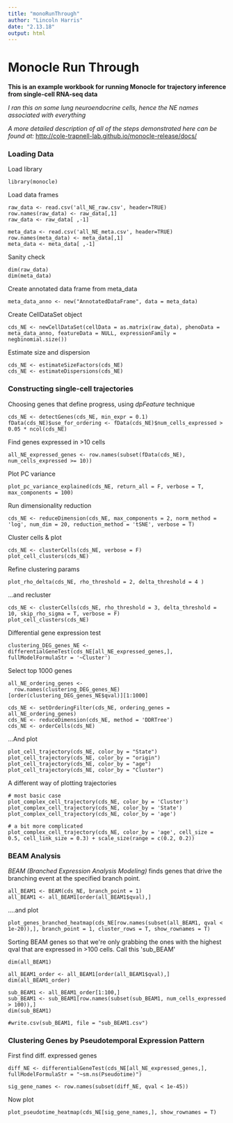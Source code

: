 ```yaml
---
title: "monoRunThrough"
author: "Lincoln Harris"
date: "2.13.18"
output: html
---
```

# Monocle Run Through 
**This is an example workbook for running Monocle for trajectory inference from single-cell RNA-seq data**    

*I ran this on some lung neuroendocrine cells, hence the NE names associated with everything*            

*A more detailed description of all of the steps demonstrated here can be found at:*           http://cole-trapnell-lab.github.io/monocle-release/docs/ 


### Loading Data

Load library
```{r}
library(monocle)
```

Load data frames
```{r}
raw_data <- read.csv('all_NE_raw.csv', header=TRUE)
row.names(raw_data) <- raw_data[,1]
raw_data <- raw_data[ ,-1]

meta_data <- read.csv('all_NE_meta.csv', header=TRUE)
row.names(meta_data) <- meta_data[,1]
meta_data <- meta_data[ ,-1]
```

Sanity check
```{r}
dim(raw_data)
dim(meta_data)
```

Create annotated data frame from meta_data
```{r}
meta_data_anno <- new("AnnotatedDataFrame", data = meta_data)
```

Create CellDataSet object
```{r}
cds_NE <- newCellDataSet(cellData = as.matrix(raw_data), phenoData = meta_data_anno, featureData = NULL, expressionFamily = negbinomial.size())
```

Estimate size and dispersion
```{r}
cds_NE <- estimateSizeFactors(cds_NE)
cds_NE <- estimateDispersions(cds_NE)
```


### Constructing single-cell trajectories

Choosing genes that define progress, using *dpFeature* technique
```{r}
cds_NE <- detectGenes(cds_NE, min_expr = 0.1)
fData(cds_NE)$use_for_ordering <- fData(cds_NE)$num_cells_expressed > 0.05 * ncol(cds_NE)
```

Find genes expressed in >10 cells
```{r}
all_NE_expressed_genes <- row.names(subset(fData(cds_NE), num_cells_expressed >= 10))
```

Plot PC variance
```{r}
plot_pc_variance_explained(cds_NE, return_all = F, verbose = T, max_components = 100) 
```

Run dimensionality reduction
```{r}
cds_NE <- reduceDimension(cds_NE, max_components = 2, norm_method = 'log', num_dim = 20, reduction_method = 'tSNE', verbose = T)
```

Cluster cells & plot
```{r}
cds_NE <- clusterCells(cds_NE, verbose = F)
plot_cell_clusters(cds_NE)
```

Refine clustering params
```{r}
plot_rho_delta(cds_NE, rho_threshold = 2, delta_threshold = 4 )
```

...and recluster
```{r}
cds_NE <- clusterCells(cds_NE, rho_threshold = 3, delta_threshold = 10, skip_rho_sigma = T, verbose = F)
plot_cell_clusters(cds_NE)
```

Differential gene expression test
```{r}
clustering_DEG_genes_NE <- differentialGeneTest(cds_NE[all_NE_expressed_genes,], fullModelFormulaStr = '~Cluster')
```

Select top 1000 genes
```{r}
all_NE_ordering_genes <- 
  row.names(clustering_DEG_genes_NE)[order(clustering_DEG_genes_NE$qval)][1:1000]

cds_NE <- setOrderingFilter(cds_NE, ordering_genes = all_NE_ordering_genes)
cds_NE <- reduceDimension(cds_NE, method = 'DDRTree')
cds_NE <- orderCells(cds_NE)
```

...And plot
```{r}
plot_cell_trajectory(cds_NE, color_by = "State")
plot_cell_trajectory(cds_NE, color_by = "origin")
plot_cell_trajectory(cds_NE, color_by = "age")
plot_cell_trajectory(cds_NE, color_by = "Cluster")
```

A different way of plotting trajectories
```{r}
# most basic case
plot_complex_cell_trajectory(cds_NE, color_by = 'Cluster')
plot_complex_cell_trajectory(cds_NE, color_by = 'State')
plot_complex_cell_trajectory(cds_NE, color_by = 'age')

# a bit more complicated
plot_complex_cell_trajectory(cds_NE, color_by = 'age', cell_size = 0.5, cell_link_size = 0.3) + scale_size(range = c(0.2, 0.2))
```


### BEAM Analysis

     
*BEAM (Branched Expression Analysis Modeling)* finds genes that drive the branching event at the specified branch point.
```{r}
all_BEAM1 <- BEAM(cds_NE, branch_point = 1)
all_BEAM1 <- all_BEAM1[order(all_BEAM1$qval),]
```

....and plot
```{r}
plot_genes_branched_heatmap(cds_NE[row.names(subset(all_BEAM1, qval < 1e-20)),], branch_point = 1, cluster_rows = T, show_rownames = T)
```

Sorting BEAM genes so that we're only grabbing the ones with the highest qval that are expressed in >100 cells. Call this 'sub_BEAM'
```{r}
dim(all_BEAM1)

all_BEAM1_order <- all_BEAM1[order(all_BEAM1$qval),]
dim(all_BEAM1_order)

sub_BEAM1 <- all_BEAM1_order[1:100,]
sub_BEAM1 <- sub_BEAM1[row.names(subset(sub_BEAM1, num_cells_expressed > 100)),]
dim(sub_BEAM1)

#write.csv(sub_BEAM1, file = "sub_BEAM1.csv")
```


### Clustering Genes by Pseudotemporal Expression Pattern

First find diff. expressed genes
```{r}
diff_NE <- differentialGeneTest(cds_NE[all_NE_expressed_genes,], fullModelFormulaStr = "~sm.ns(Pseudotime)")

sig_gene_names <- row.names(subset(diff_NE, qval < 1e-45))
```

Now plot
```{r}
plot_pseudotime_heatmap(cds_NE[sig_gene_names,], show_rownames = T)
```
